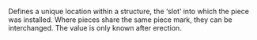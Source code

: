 Defines a unique location within a structure, the ‘slot’ into which the piece was installed. Where pieces share the same piece mark, they can be interchanged. The value is only known after erection.